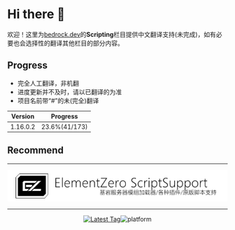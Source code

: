 # Hi there 👋
欢迎！这里为[bedrock.dev](https://bedrock.dev/)的**Scripting**栏目提供中文翻译支持(未完成)，如有必要也会选择性的翻译其他栏目的部分内容。

## Progress
 - 完全人工翻译，非机翻
 - 进度更新并不及时，请以已翻译的为准
 - 项目名前带“#”的未(完全)翻译
 
Version | Progress
-|-
 1.16.0.2 | 23.6%(41/173)
 
## Recommend
***
[<div align=center>![ez6](/img/ez.png)](https://github.com/Element-0/ElementZero)<br>
***
<a href="https://github.com/Element-0/ElementZero/releases/latest">![Latest Tag](https://img.shields.io/github/v/tag/Element-0/ElementZero?label=LATEST%20TAG&style=for-the-badge)</a>![platform](https://img.shields.io/badge/platform-win--x64%20%7C%20wine--linux--x64-green?style=for-the-badge)